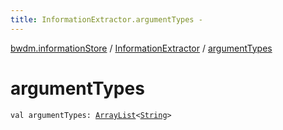 ```yaml
---
title: InformationExtractor.argumentTypes - 
---
```


[bwdm.informationStore](../index.html) / [InformationExtractor](index.html) / [argumentTypes](./argument-types.html)

# argumentTypes

`val argumentTypes: `[`ArrayList`](https://kotlinlang.org/api/latest/jvm/stdlib/kotlin.collections/-array-list/index.html)`<`[`String`](https://kotlinlang.org/api/latest/jvm/stdlib/kotlin/-string/index.html)`>`